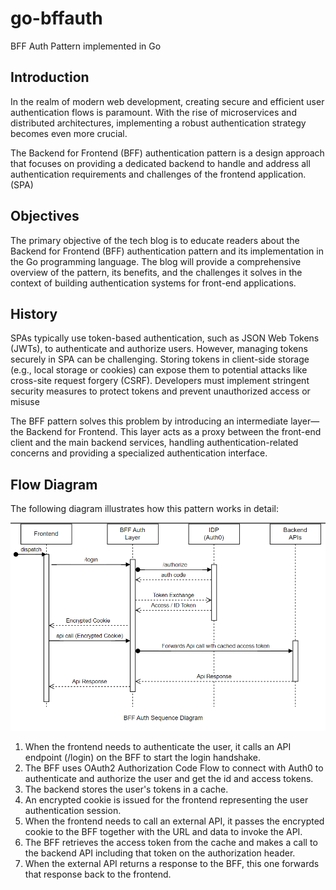 # go-bffauth
BFF Auth Pattern implemented in Go 

## Introduction

In the realm of modern web development, creating secure and efficient user authentication flows is paramount.
With the rise of microservices and distributed architectures,
implementing a robust authentication strategy becomes even more crucial.

The Backend for Frontend (BFF)
authentication pattern is a design approach
that focuses
on providing a dedicated backend
to handle and address all authentication requirements and challenges of the frontend application. 
(SPA)

## Objectives

The primary objective of the tech blog is to educate readers about the Backend for Frontend
(BFF) authentication pattern and its implementation in the Go programming language.
The blog will provide a comprehensive overview of the pattern, its benefits,
and the challenges it solves in the context of building authentication systems for front-end applications.

## History

SPAs typically use token-based authentication, such as JSON Web Tokens (JWTs), to authenticate and authorize users.
However, managing tokens securely in SPA can be challenging.
Storing tokens in client-side storage (e.g., local storage or cookies)
can expose them to potential attacks like cross-site request forgery
(CSRF).
Developers must implement stringent security measures to protect tokens and prevent unauthorized access or misuse

The BFF pattern solves this problem by introducing an intermediate layer—the Backend for Frontend.
This layer acts as a proxy between the front-end client and the main backend services,
handling authentication-related concerns and providing a specialized authentication interface.

## Flow Diagram

The following diagram illustrates how this pattern works in detail:

![sequenceDiagram.png](.attachments%2FsequenceDiagram.png)

1. When the frontend needs to authenticate the user, it calls an API endpoint (/login) on the BFF to start the login handshake.
2. The BFF uses OAuth2 Authorization Code Flow to connect with Auth0 to authenticate and authorize the user and get the id and access tokens.
3. The backend stores the user's tokens in a cache.
4. An encrypted cookie is issued for the frontend representing the user authentication session.
5. When the frontend needs to call an external API, it passes the encrypted cookie to the BFF together with the URL and data to invoke the API.
6. The BFF retrieves the access token from the cache and makes a call to the backend API including that token on the authorization header.
7. When the external API returns a response to the BFF, this one forwards that response back to the frontend.